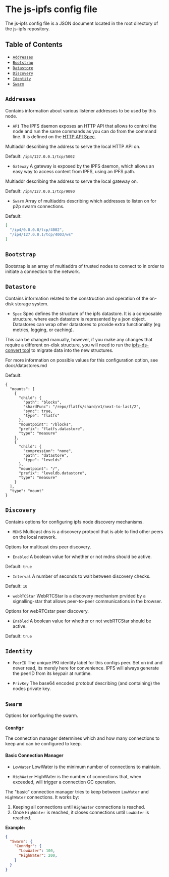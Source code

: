 # The js-ipfs config file

The js-ipfs config file is a JSON document located in the root directory of the js-ipfs repository.

## Table of Contents

- [`Addresses`](#addresses)
- [`Bootstrap`](#bootstrap)
- [`Datastore`](#datastore)
- [`Discovery`](#discovery)
- [`Identity`](#identity)
- [`Swarm`](#swarm)


## `Addresses`
Contains information about various listener addresses to be used by this node.

- `API`
The IPFS daemon exposes an HTTP API that allows to control the node and
run the same commands as you can do from the command line. It is defined
on the [HTTP API Spec](https://docs.ipfs.io/reference/api/http).

Multiaddr describing the address to serve the local HTTP API on.

Default: `/ip4/127.0.0.1/tcp/5002`

- `Gateway`
A gateway is exposed by the IPFS daemon, which allows an easy way to
access content from IPFS, using an IPFS path.

Multiaddr describing the address to serve the local gateway on.

Default: `/ip4/127.0.0.1/tcp/9090`

- `Swarm`
Array of multiaddrs describing which addresses to listen on for p2p swarm connections.

Default:
```json
[
  "/ip4/0.0.0.0/tcp/4002",
  "/ip4/127.0.0.1/tcp/4003/ws"
]
```

## `Bootstrap`
Bootstrap is an array of multiaddrs of trusted nodes to connect to in order to
initiate a connection to the network.

## `Datastore`
Contains information related to the construction and operation of the on-disk
storage system.

- `Spec`
Spec defines the structure of the ipfs datastore. It is a composable structure, where each datastore is represented by a json object. Datastores can wrap other datastores to provide extra functionality (eg metrics, logging, or caching).

This can be changed manually, however, if you make any changes that require a different on-disk structure, you will need to run the [ipfs-ds-convert tool](https://github.com/ipfs/ipfs-ds-convert) to migrate data into the new structures.

For more information on possible values for this configuration option, see docs/datastores.md

Default:
```
{
  "mounts": [
	{
	  "child": {
		"path": "blocks",
		"shardFunc": "/repo/flatfs/shard/v1/next-to-last/2",
		"sync": true,
		"type": "flatfs"
	  },
	  "mountpoint": "/blocks",
	  "prefix": "flatfs.datastore",
	  "type": "measure"
	},
	{
	  "child": {
		"compression": "none",
		"path": "datastore",
		"type": "levelds"
	  },
	  "mountpoint": "/",
	  "prefix": "leveldb.datastore",
	  "type": "measure"
	}
  ],
  "type": "mount"
}
```

## `Discovery`
Contains options for configuring ipfs node discovery mechanisms.

- `MDNS`
Multicast dns is a discovery protocol that is able to find other peers
on the local network.

Options for multicast dns peer discovery.

  - `Enabled`
A boolean value for whether or not mdns should be active.

Default: `true`

  -  `Interval`
A number of seconds to wait between discovery checks.

Default: `10`

- `webRTCStar`
WebRTCStar is a discovery mechanism prvided by a signalling-star that allows peer-to-peer communications in the browser.  

Options for webRTCstar peer discovery.

  - `Enabled`
A boolean value for whether or not webRTCStar should be active.

Default: `true`

## `Identity`

- `PeerID`
The unique PKI identity label for this configs peer. Set on init and never read,
its merely here for convenience. IPFS will always generate the peerID from its
keypair at runtime.

- `PrivKey`
The base64 encoded protobuf describing (and containing) the nodes private key.

## `Swarm`

Options for configuring the swarm.

### `ConnMgr`

The connection manager determines which and how many connections to keep and can be configured to keep.

#### Basic Connection Manager

- `LowWater`
LowWater is the minimum number of connections to maintain.

- `HighWater`
HighWater is the number of connections that, when exceeded, will trigger a connection GC operation.


The "basic" connection manager tries to keep between `LowWater` and `HighWater` connections. It works by:

1. Keeping all connections until `HighWater` connections is reached.
2. Once `HighWater` is reached, it closes connections until `LowWater` is reached.

**Example:**


```json
{
  "Swarm": {
    "ConnMgr": {
      "LowWater": 100,
      "HighWater": 200,
    }
  }
}
```

